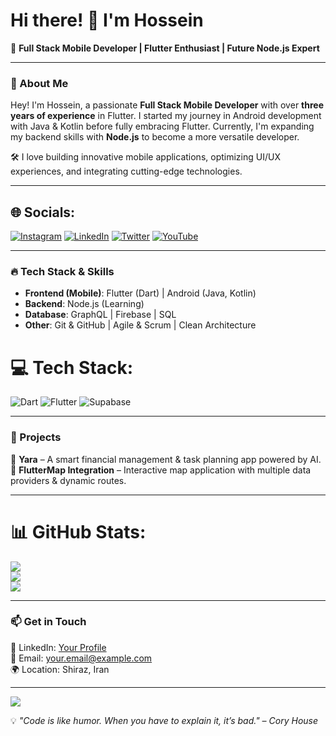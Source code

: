 # Hi there! 👋 I'm Hossein

🚀 **Full Stack Mobile Developer | Flutter Enthusiast | Future Node.js Expert**

---

### 🌱 About Me
Hey! I'm Hossein, a passionate **Full Stack Mobile Developer** with over **three years of experience** in Flutter. I started my journey in Android development with Java & Kotlin before fully embracing Flutter. Currently, I'm expanding my backend skills with **Node.js** to become a more versatile developer.

🛠️ I love building innovative mobile applications, optimizing UI/UX experiences, and integrating cutting-edge technologies. 

---

## 🌐 Socials:
[![Instagram](https://img.shields.io/badge/Instagram-%23E4405F.svg?logo=Instagram&logoColor=white)](https://instagram.com/hosivay) [![LinkedIn](https://img.shields.io/badge/LinkedIn-%230077B5.svg?logo=linkedin&logoColor=white)](https://linkedin.com/in/hosseinvalipour) [![Twitter](https://img.shields.io/badge/Twitter-%231DA1F2.svg?logo=Twitter&logoColor=white)](https://twitter.com/hosivay) [![YouTube](https://img.shields.io/badge/YouTube-%23FF0000.svg?logo=YouTube&logoColor=white)](https://youtube.com/@hosivay) 

---

### 🔥 Tech Stack & Skills

- **Frontend (Mobile)**: Flutter (Dart) | Android (Java, Kotlin)  
- **Backend**: Node.js (Learning)  
- **Database**: GraphQL | Firebase | SQL  
- **Other**: Git & GitHub | Agile & Scrum | Clean Architecture  

# 💻 Tech Stack:
![Dart](https://img.shields.io/badge/dart-%230175C2.svg?style=for-the-badge&logo=dart&logoColor=white) ![Flutter](https://img.shields.io/badge/Flutter-%2302569B.svg?style=for-the-badge&logo=Flutter&logoColor=white) ![Supabase](https://img.shields.io/badge/Supabase-3ECF8E?style=for-the-badge&logo=supabase&logoColor=white)

---

### 🌟 Projects
🔹 **Yara** – A smart financial management & task planning app powered by AI.  
🔹 **FlutterMap Integration** – Interactive map application with multiple data providers & dynamic routes.  

---

# 📊 GitHub Stats:
![](https://github-readme-stats.vercel.app/api?username=hosivay&theme=dark&hide_border=false&include_all_commits=false&count_private=false)<br/>
![](https://github-readme-streak-stats.herokuapp.com/?user=hosivay&theme=dark&hide_border=false)<br/>
![](https://github-readme-stats.vercel.app/api/top-langs/?username=hosivay&theme=dark&hide_border=false&include_all_commits=false&count_private=false&layout=compact)

---

### 📫 Get in Touch
💼 LinkedIn: [Your Profile](#)  
📧 Email: your.email@example.com  
🌍 Location: Shiraz, Iran  

---

[![](https://visitcount.itsvg.in/api?id=hosivay&icon=0&color=0)](https://visitcount.itsvg.in)

💡 *"Code is like humor. When you have to explain it, it’s bad." – Cory House*

